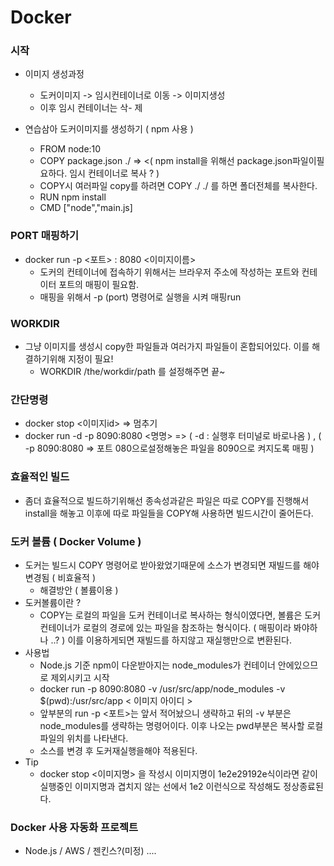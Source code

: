 # Docker

### 시작
- 이미지 생성과정

  + 도커이미지 -> 임시컨테이너로 이동 -> 이미지생성 
  + 이후 임시 컨테이너는 삭- 제 

- 연습삼아 도커이미지를 생성하기 ( npm 사용 )
  + FROM node:10
  + COPY package.json ./    => <( npm install을 위해선 package.json파일이필요하다. 임시 컨테이너로 복사 ? )
  + COPY시 여러파일 copy를 하려면 COPY ./ ./ 를 하면 폴더전체를 복사한다. 
  + RUN npm install
  + CMD ["node","main.js]


### PORT 매핑하기
- docker run -p <포트> : 8080 <이미지이름>
  + 도커의 컨테이너에 접속하기 위해서는 브라우저 주소에 작성하는 포트와 컨테이터 포트의 매핑이 필요함.
  + 매핑을 위해서 -p (port) 명령어로 실행을 시켜 매핑run 

### WORKDIR
- 그냥 이미지를 생성시 copy한 파일들과 여러가지 파일들이 혼합되어있다. 이를 해결하기위해 지정이 필요!
  + WORKDIR /the/workdir/path 를 설정해주면 끝~

### 간단명령
- docker stop <이미지id>  => 멈추기
- docker run -d -p 8090:8080 <명명> =>  ( -d : 실행후 터미널로 바로나옴 ) , ( -p 8090:8080 => 포트 080으로설정해놓은 파일을 8090으로 켜지도록 매핑 )

### 효율적인 빌드 
- 좀더 효율적으로 빌드하기위해선 종속성과같은 파일은 따로 COPY를 진행해서 install을 해놓고 이후에 따로 파일들을 COPY해 사용하면 빌드시간이 줄어든다.

### 도커 볼륨 ( Docker Volume )
- 도커는 빌드시 COPY 명령어로 받아왔었기때문에 소스가 변경되면 재빌드를 해야 변경됨 ( 비효율적 )
  + 해결방안 ( 볼륨이용 )
- 도커볼륨이란 ? 
  + COPY는 로컬의 파일을 도커 컨테이너로 복사하는 형식이였다면, 볼륨은 도커 컨테이너가 로컬의 경로에 있는 파일을 참조하는 형식이다. ( 매핑이라 봐야하나 ..? ) 이를 이용하게되면 재빌드를 하지않고 재실행만으로 변환된다.
- 사용법
  + Node.js 기준 npm이 다운받아지는 node_modules가 컨테이너 안에있으므로 제외시키고 시작
  + docker run -p 8090:8080 -v /usr/src/app/node_modules -v $(pwd):/usr/src/app < 이미지 아이디 >
  + 앞부분의 run -p <포트>는 앞서 적어놨으니 생략하고 뒤의 -v 부분은 node_modules를 생략하는 명령어이다. 이후 나오는 pwd부분은 복사할 로컬파일의 위치를 나타낸다.
  + 소스를 변경 후 도커재실행을해야 적용된다.
- Tip
  + docker stop <이미지명> 을 작성시 이미지명이 1e2e29192e식이라면 같이 실행중인 이미지명과 겹치지 않는 선에서 1e2 이런식으로 작성해도 정상종료된다.
  


### Docker 사용 자동화 프로젝트
- Node.js / AWS / 젠킨스?(미정) .... 
